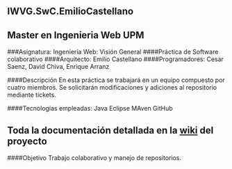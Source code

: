## IWVG.SwC.EmilioCastellano
## Master en Ingenieria Web UPM
###Asignatura: Ingeniería Web: Visión General
####Práctica de Software colaborativo
####Arquitecto: Emilio Castellano
####Programadores: Cesar Saenz, David Chiva, Enrique Arranz 

####Descripción
En esta práctica se trabajará en un equipo compuesto por cuatro miembros. 
Se solicitarán modificaciones y adiciones al repositorio mediante tickets.

####Tecnologías empleadas: 
Java
Eclipse
MAven
GitHub

## Toda la documentación detallada en la [wiki][] del proyecto

####Objetivo
Trabajo colaborativo y manejo de repositorios. 

[wiki]: https://github.com/ecastel6/IWVG.SwC.EmilioCastellano/wiki

